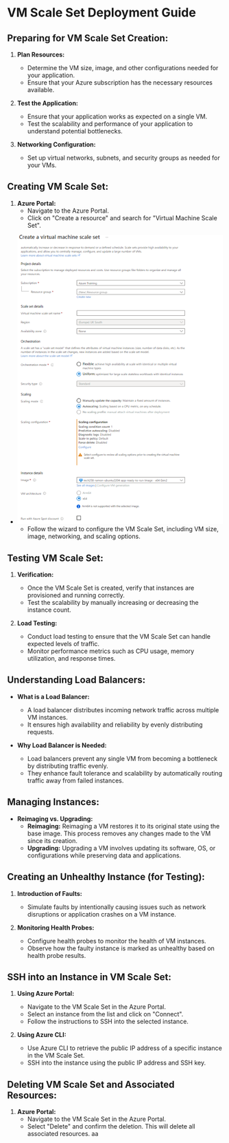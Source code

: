 # VM Scale Set Deployment Guide

## Preparing for VM Scale Set Creation:

1. **Plan Resources:**
   - Determine the VM size, image, and other configurations needed for your application.
   - Ensure that your Azure subscription has the necessary resources available.

2. **Test the Application:**
   - Ensure that your application works as expected on a single VM.
   - Test the scalability and performance of your application to understand potential bottlenecks.

3. **Networking Configuration:**
   - Set up virtual networks, subnets, and security groups as needed for your VMs.

## Creating VM Scale Set:

1. **Azure Portal:**
   - Navigate to the Azure Portal.
   - Click on "Create a resource" and search for "Virtual Machine Scale Set".
- ![alt text](images/createvmss.png)
   - Follow the wizard to configure the VM Scale Set, including VM size, image, networking, and scaling options.


## Testing VM Scale Set:

1. **Verification:**
   - Once the VM Scale Set is created, verify that instances are provisioned and running correctly.
   - Test the scalability by manually increasing or decreasing the instance count.

2. **Load Testing:**
   - Conduct load testing to ensure that the VM Scale Set can handle expected levels of traffic.
   - Monitor performance metrics such as CPU usage, memory utilization, and response times.

## Understanding Load Balancers:

- **What is a Load Balancer:**
  - A load balancer distributes incoming network traffic across multiple VM instances.
  - It ensures high availability and reliability by evenly distributing requests.

- **Why Load Balancer is Needed:**
  - Load balancers prevent any single VM from becoming a bottleneck by distributing traffic evenly.
  - They enhance fault tolerance and scalability by automatically routing traffic away from failed instances.

## Managing Instances:

- **Reimaging vs. Upgrading:**
  - **Reimaging:** Reimaging a VM restores it to its original state using the base image. This process removes any changes made to the VM since its creation.
  - **Upgrading:** Upgrading a VM involves updating its software, OS, or configurations while preserving data and applications.

## Creating an Unhealthy Instance (for Testing):

1. **Introduction of Faults:**
   - Simulate faults by intentionally causing issues such as network disruptions or application crashes on a VM instance.

2. **Monitoring Health Probes:**
   - Configure health probes to monitor the health of VM instances.
   - Observe how the faulty instance is marked as unhealthy based on health probe results.

## SSH into an Instance in VM Scale Set:

1. **Using Azure Portal:**
   - Navigate to the VM Scale Set in the Azure Portal.
   - Select an instance from the list and click on "Connect".
   - Follow the instructions to SSH into the selected instance.

2. **Using Azure CLI:**
   - Use Azure CLI to retrieve the public IP address of a specific instance in the VM Scale Set.
   - SSH into the instance using the public IP address and SSH key.

## Deleting VM Scale Set and Associated Resources:

1. **Azure Portal:**
   - Navigate to the VM Scale Set in the Azure Portal.
   - Select "Delete" and confirm the deletion. This will delete all associated resources.
aa 


